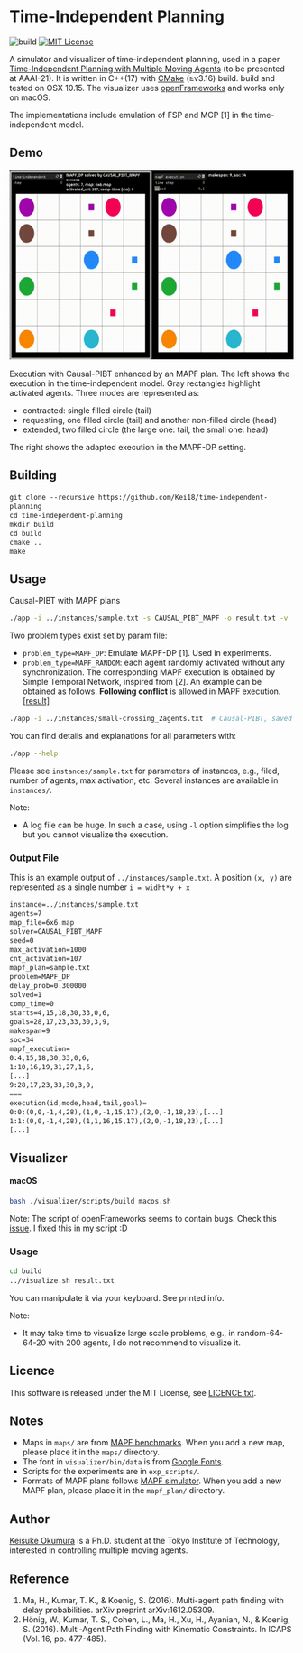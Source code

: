 Time-Independent Planning
===
![build](https://github.com/Kei18/time-independent-planning/workflows/build/badge.svg?branch=master)
[![MIT License](http://img.shields.io/badge/license-MIT-blue.svg?style=flat)](LICENCE.txt)

A simulator and visualizer of time-independent planning, used in a paper [Time-Independent Planning with Multiple Moving Agents](https://arxiv.org/abs/2005.13187) (to be presented at AAAI-21).
It is written in C++(17) with [CMake](https://cmake.org/) (≥v3.16) build. build and tested on OSX 10.15.
The visualizer uses [openFrameworks](https://openframeworks.cc) and works only on macOS.

The implementations include emulation of FSP and MCP [1] in the time-independent model.

## Demo
![demo in small filed](/material/sample.gif)

Execution with Causal-PIBT enhanced by an MAPF plan.
The left shows the execution in the time-independent model.
Gray rectangles highlight activated agents.
Three modes are represented as:
- contracted: single filled circle (tail)
- requesting, one filled circle (tail) and another non-filled circle (head)
- extended, two filled circle (the large one: tail, the small one: head)

The right shows the adapted execution in the MAPF-DP setting.

## Building

```
git clone --recursive https://github.com/Kei18/time-independent-planning
cd time-independent-planning
mkdir build
cd build
cmake ..
make
```

## Usage
Causal-PIBT with MAPF plans
```sh
./app -i ../instances/sample.txt -s CAUSAL_PIBT_MAPF -o result.txt -v
```

Two problem types exist set by param file:
- `problem_type=MAPF_DP`: Emulate MAPF-DP [1]. Used in experiments.
- `problem_type=MAPF_RANDOM`: each agent randomly activated without any synchronization.
  The corresponding MAPF execution is obtained by Simple Temporal Network, inspired from [2].
  An example can be obtained as follows. __Following conflict__ is allowed in MAPF execution. [[result]](/material/small-crossing.gif)

```sh
./app -i ../instances/small-crossing_2agents.txt  # Causal-PIBT, saved in result.txt
```

You can find details and explanations for all parameters with:
```sh
./app --help
```

Please see `instances/sample.txt` for parameters of instances, e.g., filed, number of agents, max activation, etc.
Several instances are available in `instances/`.

Note:
- A log file can be huge. In such a case, using `-l` option simplifies the log but you cannot visualize the execution.

### Output File

This is an example output of `../instances/sample.txt`.
A position `(x, y)` are represented as a single number `i = widht*y + x`
```
instance=../instances/sample.txt
agents=7
map_file=6x6.map
solver=CAUSAL_PIBT_MAPF
seed=0
max_activation=1000
cnt_activation=107
mapf_plan=sample.txt
problem=MAPF_DP
delay_prob=0.300000
solved=1
comp_time=0
starts=4,15,18,30,33,0,6,
goals=28,17,23,33,30,3,9,
makespan=9
soc=34
mapf_execution=
0:4,15,18,30,33,0,6,
1:10,16,19,31,27,1,6,
[...]
9:28,17,23,33,30,3,9,
===
execution(id,mode,head,tail,goal)=
0:0:(0,0,-1,4,28),(1,0,-1,15,17),(2,0,-1,18,23),[...]
1:1:(0,0,-1,4,28),(1,1,16,15,17),(2,0,-1,18,23),[...]
[...]
```

## Visualizer

#### macOS
```sh
bash ./visualizer/scripts/build_macos.sh
```

Note: The script of openFrameworks seems to contain bugs. Check this [issue](https://github.com/openframeworks/openFrameworks/issues/6623). I fixed this in my script :D

### Usage
```sh
cd build
../visualize.sh result.txt
```

You can manipulate it via your keyboard. See printed info.

Note:
- It may take time to visualize large scale problems, e.g., in random-64-64-20 with 200 agents, I do not recommend to visualize it.

## Licence
This software is released under the MIT License, see [LICENCE.txt](LICENCE.txt).

## Notes
- Maps in `maps/` are from [MAPF benchmarks](https://movingai.com/benchmarks/mapf.html).
  When you add a new map, please place it in the `maps/` directory.
- The font in `visualizer/bin/data` is from [Google Fonts](https://fonts.google.com/).
- Scripts for the experiments are in `exp_scripts/`.
- Formats of MAPF plans follows [MAPF simulator](https://kei18.github.io/mapf-IR/).
  When you add a new MAPF plan, please place it in the `mapf_plan/` directory.

## Author
[Keisuke Okumura](https://kei18.github.io) is a Ph.D. student at the Tokyo Institute of Technology, interested in controlling multiple moving agents.

## Reference
1. Ma, H., Kumar, T. K., & Koenig, S. (2016).
   Multi-agent path finding with delay probabilities.
   arXiv preprint arXiv:1612.05309.
1. Hönig, W., Kumar, T. S., Cohen, L., Ma, H., Xu, H., Ayanian, N., & Koenig, S. (2016).
   Multi-Agent Path Finding with Kinematic Constraints.
   In ICAPS (Vol. 16, pp. 477-485).
